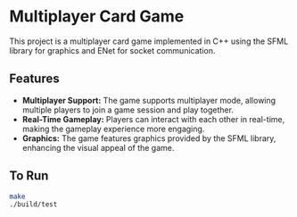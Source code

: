 # Multiplayer Card Game

This project is a multiplayer card game implemented in C++ using the SFML library for graphics and ENet for socket communication.

## Features

- **Multiplayer Support:** The game supports multiplayer mode, allowing multiple players to join a game session and play together.
- **Real-Time Gameplay:** Players can interact with each other in real-time, making the gameplay experience more engaging.
- **Graphics:** The game features graphics provided by the SFML library, enhancing the visual appeal of the game.

## To Run

```bash
make
./build/test
```
